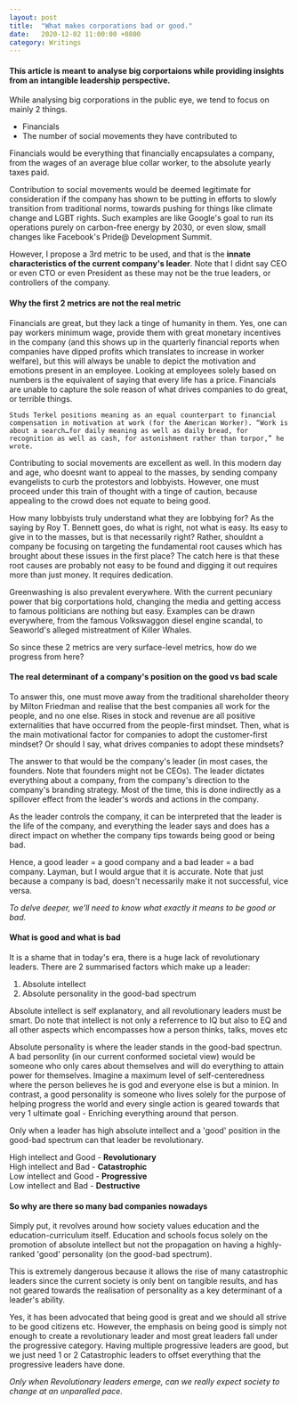 ```yaml
---
layout: post
title:  "What makes corporations bad or good."
date:   2020-12-02 11:00:00 +0800
category: Writings
---
```

#### **This article is meant to analyse big corportaions while providing insights from an intangible leadership perspective.**

While analysing big corporations in the public eye, we tend to focus on mainly 2 things.
- Financials
- The number of social movements they have contributed to

Financials would be everything that financially encapsulates a company, from the wages of an average blue collar worker, to the absolute yearly taxes paid.

Contribution to social movements would be deemed legitimate for consideration if the company has shown to be putting in efforts to slowly transition from traditional norms, towards pushing for things like climate change and LGBT rights. Such examples are like Google's goal to run its operations purely on carbon-free energy by 2030, or even slow, small changes like Facebook's Pride@ Development Summit.

However, I propose a 3rd metric to be used, and that is the **innate characteristics of the current company's leader**. Note that I didnt say CEO or even CTO or even President as these may not be the true leaders, or controllers of the company. 

#### **Why the first 2 metrics are not the real metric**
Financials are great, but they lack a tinge of humanity in them. Yes, one can pay workers minimum wage, provide them with great monetary incentives in the company (and this shows up in the quarterly financial reports when companies have dipped profits which translates to increase in worker welfare), but this will always be unable to depict the motivation and emotions present in an employee. Looking at employees solely based on numbers is the equivalent of saying that every life has a price. Financials are unable to capture the sole reason of what drives companies to do great, or terrible things.

`Studs Terkel positions meaning as an equal counterpart to financial compensation in motivation at work (for the American Worker). “Work is about a search…for daily meaning as well as daily bread, for recognition as well as cash, for astonishment rather than torpor,” he wrote.` 

Contributing to social movements are excellent as well. In this modern day and age, who doesnt want to appeal to the masses, by sending company evangelists to curb the protestors and lobbyists. However, one must proceed under this train of thought with a tinge of caution, because appealing to the crowd does not equate to being good. 

How many lobbyists truly understand what they are lobbying for? As the saying by Roy T. Bennett goes, do what is right, not what is easy. Its easy to give in to the masses, but is that necessarily right? Rather, shouldnt a company be focusing on targeting the fundamental root causes which has brought about these issues in the first place? The catch here is that these root causes are probably not easy to be found and digging it out requires more than just money. It requires dedication.

Greenwashing is also prevalent everywhere. With the current pecuniary power that big corportations hold, changing the media and getting access to famous politicians are nothing but easy. Examples can be drawn everywhere, from the famous Volkswaggon diesel engine scandal, to Seaworld's alleged mistreatment of Killer Whales.

So since these 2 metrics are very surface-level metrics, how do we progress from here?

#### **The real determinant of a company's position on the good vs bad scale**
To answer this, one must move away from the traditional shareholder theory by Milton Friedman and realise that the best companies all work for the people, and no one else. Rises in stock and revenue are all positive externalities that have occurred from the people-first mindset. Then, what is the main motivational factor for companies to adopt the customer-first mindset? Or should I say, what drives companies to adopt these mindsets?

The answer to that would be the company's leader (in most cases, the founders. Note that founders might not be CEOs). The leader dictates everything about a company, from the company's direction to the company's branding strategy. Most of the time, this is done indirectly as a spillover effect from the leader's words and actions in the company.

As the leader controls the company, it can be interpreted that the leader is the life of the company, and everything the leader says and does has a direct impact on whether the company tips towards being good or being bad.

Hence, a good leader = a good company and a bad leader = a bad company. Layman, but I would argue that it is accurate. Note that just because a company is bad, doesn't necessarily make it not successful, vice versa. 

*To delve deeper, we'll need to know what exactly it means to be good or bad.*

#### **What is good and what is bad**
It is a shame that in today's era, there is a huge lack of revolutionary leaders. There are 2 summarised factors which make up a leader:

1. Absolute intellect
2. Absolute personality in the good-bad spectrum

Absolute intellect is self explanatory, and all revolutionary leaders must be smart. Do note that intellect is not only a referrence to IQ but also to EQ and all other aspects which encompasses how a person thinks, talks, moves etc

Absolute personality is where the leader stands in the good-bad spectrun. A bad personlity (in our current conformed societal view) would be someone who only cares about themselves and will do everything to attain power for themselves. Imagine a maximum level of self-centeredness where the person believes he is god and everyone else is but a minion. In contrast, a good personality is someone who lives solely for the purpose of helping progress the world and every single action is geared towards that very 1 ultimate goal - Enriching everything around that person.

Only when a leader has high absolute intellect and a 'good' position in the good-bad spectrum can that leader be revolutionary.

High intellect and Good - **Revolutionary** <br/>
High intellect and Bad - **Catastrophic** <br/>
Low intellect and Good - **Progressive** <br/>
Low intellect and Bad - **Destructive** <br/>

#### **So why are there so many bad companies nowadays**
Simply put, it revolves around how society values education and the education-curriculum itself. Education and schools focus solely on the promotion of absolute intellect but not the propagation on having a highly-ranked 'good' personality (on the good-bad spectrum). 

This is extremely dangerous because it allows the rise of many catastrophic leaders since the current society is only bent on tangible results, and has not geared towards the realisation of personality as a key determinant of a leader's ability.  

Yes, it has been advocated that being good is great and we should all strive to be good citizens etc. However, the emphasis on being good is simply not enough to create a revolutionary leader and most great leaders fall under the progressive category. Having multiple progressive leaders are good, but we just need 1 or 2 Catastrophic leaders to offset everything that the progressive leaders have done. 

*Only when Revolutionary leaders emerge, can we really expect society to change at an unparalled pace.*

<!-- Corruption probably exists, but who are we to judge who is corrupt and who is not. Corruption isnt binary, but more of a spectrum, and this is where the controversy comes in. When then, is it acceptable for a company to be corrupt? If a company, who has great initiatives, uses underhand methods to gain publicity and in turn, propagates a change in society to push societal movements 1 step closer to success, is the corruption then acceptable? -->

